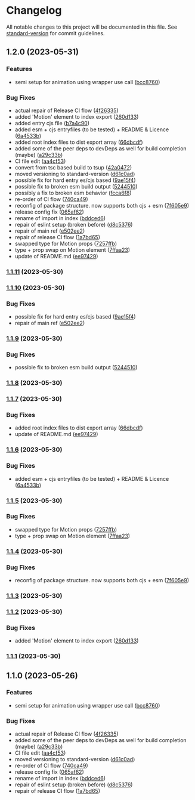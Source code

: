 # Changelog

All notable changes to this project will be documented in this file. See [standard-version](https://github.com/conventional-changelog/standard-version) for commit guidelines.

## 1.2.0 (2023-05-31)


### Features

* semi setup for animation using wrapper use call ([bcc8760](https://github.com/GlitchTech-Developments/react-motion/commit/bcc87600a4315d1befca5cfe390705cff84b6075))


### Bug Fixes

* actual repair of Release CI flow ([4f26335](https://github.com/GlitchTech-Developments/react-motion/commit/4f26335994e45afb354f207be48db81307ea036b))
* added 'Motion' element to index export ([260d133](https://github.com/GlitchTech-Developments/react-motion/commit/260d1332f57644340675d517bea6dd6d67b111ce))
* added entry cjs file ([b7a4c90](https://github.com/GlitchTech-Developments/react-motion/commit/b7a4c90e46c7b7aec720b389659f3e68314d7139))
* added esm + cjs entryfiles (to be tested) + README & Licence ([6a4533b](https://github.com/GlitchTech-Developments/react-motion/commit/6a4533bf218ddf7b980ecd199fce84f0ab7ff136))
* added root index files to dist export array ([66dbcdf](https://github.com/GlitchTech-Developments/react-motion/commit/66dbcdfdb90b1a2a4e32f8534d16df1ec0a1063f))
* added some of the peer deps to devDeps as well for build completion (maybe) ([a29c33b](https://github.com/GlitchTech-Developments/react-motion/commit/a29c33b55056cb487ec1b13d520c0f1220fd715e))
* CI file edit ([aa4cf53](https://github.com/GlitchTech-Developments/react-motion/commit/aa4cf5388c453ef24869f3e554d6c4b48c649007))
* convert from tsc based build to tsup ([42a0472](https://github.com/GlitchTech-Developments/react-motion/commit/42a04725fda84f67d5869f8c03874199e7653052))
* moved versioning to standard-version ([d61c0ad](https://github.com/GlitchTech-Developments/react-motion/commit/d61c0ad258cbda6a22feea696dea892b8fd979be))
* possible fix for hard entry es/cjs based ([9ae15f4](https://github.com/GlitchTech-Developments/react-motion/commit/9ae15f45a1e0cdc92c28828204df29931a173e15))
* possible fix to broken esm build output ([5244510](https://github.com/GlitchTech-Developments/react-motion/commit/52445108d17ffabd1d096d6eb288f6781ae57519))
* possibly a fix to broken esm behavior ([fcca6f8](https://github.com/GlitchTech-Developments/react-motion/commit/fcca6f8231c8f0f4e5bc1e7640cbded6ccb78381))
* re-order of CI flow ([740ca49](https://github.com/GlitchTech-Developments/react-motion/commit/740ca4975f34d8793a9f1729b3a63c379bc79310))
* reconfig of package structure. now supports both cjs + esm ([7f605e9](https://github.com/GlitchTech-Developments/react-motion/commit/7f605e9d2ec29ce1ae04764a05f7d6d7338ddb00))
* release config fix ([065af62](https://github.com/GlitchTech-Developments/react-motion/commit/065af62de4963ab4ffdfa6053654ce8d70802328))
* rename of import in index ([bddced6](https://github.com/GlitchTech-Developments/react-motion/commit/bddced6f3fe56fbb000f1439541a5e06d8f8d713))
* repair of eslint setup (broken before) ([d8c5376](https://github.com/GlitchTech-Developments/react-motion/commit/d8c537686ddf864292a621191ba0ef2c53d3f598))
* repair of main ref ([e502ee2](https://github.com/GlitchTech-Developments/react-motion/commit/e502ee2115fce49aff6850c2bad1bda2540d4b40))
* repair of release CI flow ([1a7bd65](https://github.com/GlitchTech-Developments/react-motion/commit/1a7bd656dabb895e4692070c35b8708c71c6c85c))
* swapped type for Motion props ([7257ffb](https://github.com/GlitchTech-Developments/react-motion/commit/7257ffb01cc4dbadc04d512d147e748f00730ec0))
* type + prop swap on Motion element ([7ffaa23](https://github.com/GlitchTech-Developments/react-motion/commit/7ffaa23ec620604cebc1832b15ecbca101b3c810))
* update of README.md ([ee97429](https://github.com/GlitchTech-Developments/react-motion/commit/ee9742912d0f7c13b9047fadd86b508ca16d52a3))

### [1.1.11](https://github.com/GlitchTech-Developments/react-motion/compare/v1.1.10...v1.1.11) (2023-05-30)

### [1.1.10](https://github.com/GlitchTech-Developments/react-motion/compare/v1.1.9...v1.1.10) (2023-05-30)


### Bug Fixes

* possible fix for hard entry es/cjs based ([9ae15f4](https://github.com/GlitchTech-Developments/react-motion/commit/9ae15f45a1e0cdc92c28828204df29931a173e15))
* repair of main ref ([e502ee2](https://github.com/GlitchTech-Developments/react-motion/commit/e502ee2115fce49aff6850c2bad1bda2540d4b40))

### [1.1.9](https://github.com/GlitchTech-Developments/react-motion/compare/v1.1.8...v1.1.9) (2023-05-30)


### Bug Fixes

* possible fix to broken esm build output ([5244510](https://github.com/GlitchTech-Developments/react-motion/commit/52445108d17ffabd1d096d6eb288f6781ae57519))

### [1.1.8](https://github.com/GlitchTech-Developments/react-motion/compare/v1.1.7...v1.1.8) (2023-05-30)

### [1.1.7](https://github.com/GlitchTech-Developments/react-motion/compare/v1.1.6...v1.1.7) (2023-05-30)


### Bug Fixes

* added root index files to dist export array ([66dbcdf](https://github.com/GlitchTech-Developments/react-motion/commit/66dbcdfdb90b1a2a4e32f8534d16df1ec0a1063f))
* update of README.md ([ee97429](https://github.com/GlitchTech-Developments/react-motion/commit/ee9742912d0f7c13b9047fadd86b508ca16d52a3))

### [1.1.6](https://github.com/GlitchTech-Developments/react-motion/compare/v1.1.5...v1.1.6) (2023-05-30)


### Bug Fixes

* added esm + cjs entryfiles (to be tested) + README & Licence ([6a4533b](https://github.com/GlitchTech-Developments/react-motion/commit/6a4533bf218ddf7b980ecd199fce84f0ab7ff136))

### [1.1.5](https://github.com/GlitchTech-Developments/react-motion/compare/v1.1.4...v1.1.5) (2023-05-30)


### Bug Fixes

* swapped type for Motion props ([7257ffb](https://github.com/GlitchTech-Developments/react-motion/commit/7257ffb01cc4dbadc04d512d147e748f00730ec0))
* type + prop swap on Motion element ([7ffaa23](https://github.com/GlitchTech-Developments/react-motion/commit/7ffaa23ec620604cebc1832b15ecbca101b3c810))

### [1.1.4](https://github.com/GlitchTech-Developments/react-motion/compare/v1.1.3...v1.1.4) (2023-05-30)


### Bug Fixes

* reconfig of package structure. now supports both cjs + esm ([7f605e9](https://github.com/GlitchTech-Developments/react-motion/commit/7f605e9d2ec29ce1ae04764a05f7d6d7338ddb00))

### [1.1.3](https://github.com/GlitchTech-Developments/react-motion/compare/v1.1.2...v1.1.3) (2023-05-30)

### [1.1.2](https://github.com/GlitchTech-Developments/react-motion/compare/v1.1.1...v1.1.2) (2023-05-30)


### Bug Fixes

* added 'Motion' element to index export ([260d133](https://github.com/GlitchTech-Developments/react-motion/commit/260d1332f57644340675d517bea6dd6d67b111ce))

### [1.1.1](https://github.com/GlitchTech-Developments/react-motion/compare/v1.1.0...v1.1.1) (2023-05-30)

## 1.1.0 (2023-05-26)


### Features

* semi setup for animation using wrapper use call ([bcc8760](https://github.com/GlitchTech-Developments/react-motion/commit/bcc87600a4315d1befca5cfe390705cff84b6075))


### Bug Fixes

* actual repair of Release CI flow ([4f26335](https://github.com/GlitchTech-Developments/react-motion/commit/4f26335994e45afb354f207be48db81307ea036b))
* added some of the peer deps to devDeps as well for build completion (maybe) ([a29c33b](https://github.com/GlitchTech-Developments/react-motion/commit/a29c33b55056cb487ec1b13d520c0f1220fd715e))
* CI file edit ([aa4cf53](https://github.com/GlitchTech-Developments/react-motion/commit/aa4cf5388c453ef24869f3e554d6c4b48c649007))
* moved versioning to standard-version ([d61c0ad](https://github.com/GlitchTech-Developments/react-motion/commit/d61c0ad258cbda6a22feea696dea892b8fd979be))
* re-order of CI flow ([740ca49](https://github.com/GlitchTech-Developments/react-motion/commit/740ca4975f34d8793a9f1729b3a63c379bc79310))
* release config fix ([065af62](https://github.com/GlitchTech-Developments/react-motion/commit/065af62de4963ab4ffdfa6053654ce8d70802328))
* rename of import in index ([bddced6](https://github.com/GlitchTech-Developments/react-motion/commit/bddced6f3fe56fbb000f1439541a5e06d8f8d713))
* repair of eslint setup (broken before) ([d8c5376](https://github.com/GlitchTech-Developments/react-motion/commit/d8c537686ddf864292a621191ba0ef2c53d3f598))
* repair of release CI flow ([1a7bd65](https://github.com/GlitchTech-Developments/react-motion/commit/1a7bd656dabb895e4692070c35b8708c71c6c85c))
